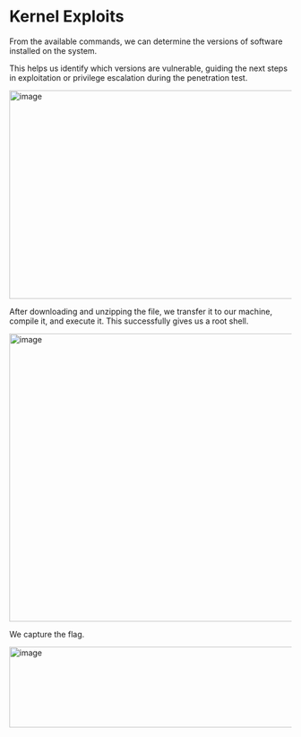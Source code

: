# Kernel Exploits

From the available commands, we can determine the versions of software installed on the system.

This helps us identify which versions are vulnerable, guiding the next steps in exploitation or privilege escalation during the penetration test.

<img width="1025" height="372" alt="image" src="https://github.com/user-attachments/assets/3e04f870-ef05-4369-9419-5e513be625eb" />

After downloading and unzipping the file, we transfer it to our machine, compile it, and execute it. This successfully gives us a root shell.

<img width="1221" height="514" alt="image" src="https://github.com/user-attachments/assets/caec716a-ce61-4e3f-a123-84b31d911828" />

We capture the flag.

<img width="524" height="144" alt="image" src="https://github.com/user-attachments/assets/7a96a9af-af29-4a3a-bef7-4140419ef14a" />
